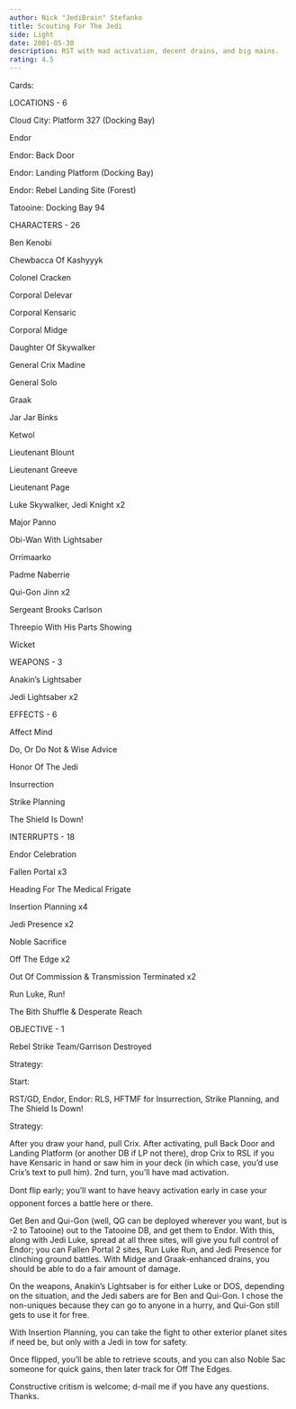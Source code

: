 ```yaml
---
author: Nick "JediBrain" Stefanko
title: Scouting For The Jedi
side: Light
date: 2001-05-30
description: RST with mad activation, decent drains, and big mains.
rating: 4.5
---
```

Cards: 

LOCATIONS - 6
Cloud City: Platform 327 (Docking Bay) 
Endor 
Endor: Back Door 
Endor: Landing Platform (Docking Bay) 
Endor: Rebel Landing Site (Forest) 
Tatooine: Docking Bay 94 

CHARACTERS - 26
Ben Kenobi 
Chewbacca Of Kashyyyk 
Colonel Cracken 
Corporal Delevar 
Corporal Kensaric 
Corporal Midge 
Daughter Of Skywalker 
General Crix Madine 
General Solo 
Graak 
Jar Jar Binks 
Ketwol 
Lieutenant Blount 
Lieutenant Greeve 
Lieutenant Page 
Luke Skywalker, Jedi Knight  x2
Major Panno 
Obi-Wan With Lightsaber 
Orrimaarko 
Padme Naberrie 
Qui-Gon Jinn  x2
Sergeant Brooks Carlson 
Threepio With His Parts Showing 
Wicket 

WEAPONS - 3
Anakin’s Lightsaber 
Jedi Lightsaber  x2

EFFECTS - 6
Affect Mind 
Do, Or Do Not & Wise Advice 
Honor Of The Jedi 
Insurrection 
Strike Planning 
The Shield Is Down! 

INTERRUPTS - 18
Endor Celebration 
Fallen Portal  x3
Heading For The Medical Frigate 
Insertion Planning  x4
Jedi Presence  x2
Noble Sacrifice 
Off The Edge  x2
Out Of Commission & Transmission Terminated  x2
Run Luke, Run! 
The Bith Shuffle & Desperate Reach 

OBJECTIVE - 1
Rebel Strike Team/Garrison Destroyed  

Strategy: 

Start:
RST/GD, Endor, Endor: RLS, HFTMF for Insurrection, Strike Planning, and The Shield Is Down!

Strategy:
After you draw your hand, pull Crix.  After activating, pull Back Door and Landing Platform (or another DB if LP not there), drop Crix to RSL if you have Kensaric in hand or saw him in your deck (in which case, you’d use Crix’s text to pull him).  2nd turn, you’ll have mad activation.
Dont flip early; you’ll want to have heavy activation early in case your opponent forces a battle here or there.
Get Ben and Qui-Gon (well, QG can be deployed wherever you want, but is -2 to Tatooine) out to the Tatooine DB, and get them to Endor.  With this, along with Jedi Luke, spread at all three sites, will give you full control of Endor; you can Fallen Portal 2 sites, Run Luke Run, and Jedi Presence for clinching ground battles.  With Midge and Graak-enhanced drains, you should be able to do a fair amount of damage.
On the weapons, Anakin’s Lightsaber is for either Luke or DOS, depending on the situation, and the Jedi sabers are for Ben and Qui-Gon.  I chose the non-uniques because they can go to anyone in a hurry, and Qui-Gon still gets to use it for free.
With Insertion Planning, you can take the fight to other exterior planet sites if need be, but only with a Jedi in tow for safety.
Once flipped, you’ll be able to retrieve scouts, and you can also Noble Sac someone for quick gains, then later track for Off The Edges.

Constructive critism is welcome; d-mail me if you have any questions.  Thanks.  